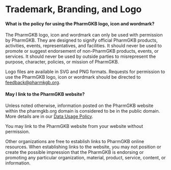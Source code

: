 # Trademark, Branding, and Logo

#### What is the policy for using the PharmGKB logo, icon and wordmark?

The PharmGKB logo, icon and wordmark can only be used with permission by PharmGKB. They are designed to signify official PharmGKB products, activities, events, representatives, and facilities. It should never be used to promote or suggest endorsement of non-PharmGKB products, events, or services. It should never be used by outside parties to misrepresent the purpose, character, policies, or mission of PharmGKB.

Logo files are available in SVG and PNG formats. Requests for permission to use the PharmGKB logo, icon or wordmark should be directed to [feedback@pharmkgb.org](mailto:feedback@pharmgkb.org).


#### May I link to the PharmGKB website?

Unless noted otherwise, information posted on the PharmGKB website within the pharmgkb.org domain is considered to be in the public domain. More details are in our [Data Usage Policy](https://www.pharmgkb.org/page/dataUsagePolicy). 

You may link to the PharmGKB website from your website without permission. 

Other organizations are free to establish links to PharmGKB online resources. When establishing links to the website, you may not position or create the possible impression that the PharmGKB is endorsing or promoting any particular organization, material, product, service, content, or information.
